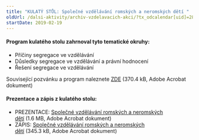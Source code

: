 ```yaml
---
title: "KULATÝ STŮL: Společné vzdělávání romských a neromských dětí "
oldUrl: /dalsi-aktivity/archiv-vzdelavacich-akci/?tx_odcalendar[uid]=286&cHash=2aebfb4a0592ed49a642b5a57e274683
startDate: 2019-02-19
---
```


<h4 class="oranzova">Program kulatého stolu zahrnoval tyto tematické okruhy:</h4><p></p><ul><li>Příčiny segregace ve vzdělávání</li><li>Důsledky segregace ve vzdělávání a právní hodnocení</li><li>Řešení segregace ve vzdělávání</li></ul><p>Související pozvánku a program naleznete <a href="/uploads-import/projekt_ESF/00_2019_VA/KULATE_STOLY/02_19_Spolecne_vzdelavani_romskych_a_neromskych_deti/02_19_Spolecne_vzdelavani_romskych_a_neromskych_deti_POZVANKA.pdf" target="_blank">ZDE</a> (370.4 kB, Adobe Acrobat dokument)</p>
<p></p><h4 class="oranzova">Prezentace a zápis z kulatého stolu:</h4><ul><li><div class="oranzova">PREZENTACE: <a href="/uploads-import/projekt_ESF/00_2019_VA/KULATE_STOLY/02_19_Spolecne_vzdelavani_romskych_a_neromskych_deti/02_19_Spolecne_vzdelavani_romskych_a_neromskych_deti_PREZENTACE.pdf" target="_blank">Společné vzdělávání romských a neromských dětí</a> (1.6 MB, Adobe Acrobat dokument)</div></li><li>ZÁPIS: <a href="/uploads-import/projekt_ESF/00_2019_VA/KULATE_STOLY/02_19_Spolecne_vzdelavani_romskych_a_neromskych_deti/02_19_Spolecne_vzdelavani_romskych_a_neromskych_deti_ZAPIS.pdf" target="_blank">Společné vzdělávání romských a neromských dětí</a> (345.3 kB, Adobe Acrobat dokument)</li></ul>
